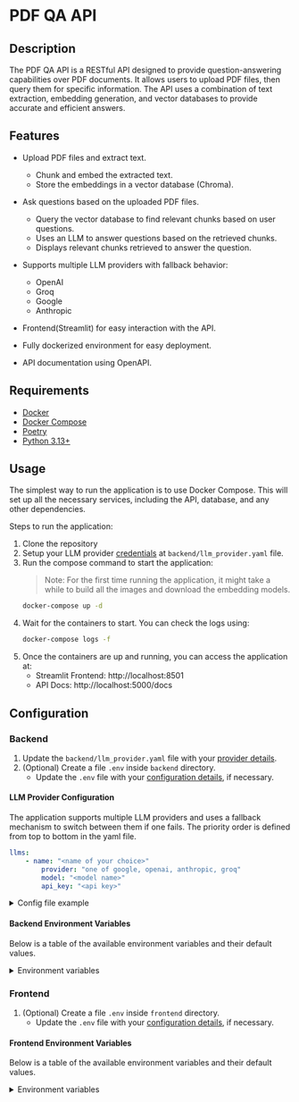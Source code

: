 # PDF QA API
## Description
The PDF QA API is a RESTful API designed to provide question-answering capabilities over PDF documents. It allows users to upload PDF files, then query them for specific information. The API uses a combination of text extraction, embedding generation, and vector databases to provide accurate and efficient answers.

## Features
- Upload PDF files and extract text.
	- Chunk and embed the extracted text.
	- Store the embeddings in a vector database (Chroma).
- Ask questions based on the uploaded PDF files.
	- Query the vector database to find relevant chunks based on user questions.
	- Uses an LLM to answer questions based on the retrieved chunks.
	- Displays relevant chunks retrieved to answer the question.

- Supports multiple LLM providers with fallback behavior:
	- OpenAI
	- Groq
	- Google
	- Anthropic

- Frontend(Streamlit) for easy interaction with the API.

- Fully dockerized environment for easy deployment.
- API documentation using OpenAPI.

## Requirements
- [Docker](https://www.docker.com/)
- [Docker Compose](https://docs.docker.com/compose/install/)
- [Poetry](https://python-poetry.org/docs/#installation)
- [Python 3.13+](https://www.python.org/downloads/)

## Usage
The simplest way to run the application is to use Docker Compose. This will set up all the necessary services, including the API, database, and any other dependencies.

Steps to run the application:
1. Clone the repository
1. Setup your LLM provider [credentials](#llm-provider-configuration) at `backend/llm_provider.yaml` file.
1. Run the compose command to start the application:
	> Note: For the first time running the application, it might take a while to build all the images and download the embedding models.
	```bash
	docker-compose up -d
	```
1. Wait for the containers to start. You can check the logs using:
	```bash
	docker-compose logs -f
	```
1. Once the containers are up and running, you can access the application at:
	- Streamlit Frontend: http://localhost:8501
	- API Docs: http://localhost:5000/docs

## Configuration
### Backend
1. Update the `backend/llm_provider.yaml` file with your [provider details](#llm-provider-configuration).
1. (Optional) Create a file `.env` inside `backend` directory.
	- Update the `.env` file with your [configuration details](#backend-environment-variables), if necessary.

#### LLM Provider Configuration
The application supports multiple LLM providers and uses a fallback mechanism to switch between them if one fails. The priority order is defined from top to bottom in the yaml file.
```yaml
llms:
	- name: "<name of your choice>"
		provider: "one of google, openai, anthropic, groq"
		model: "<model name>"
		api_key: "<api key>"
```

<details>
<summary>Config file example</summary>

```yaml
llms:
	- name: "primary-google"
		provider: "google"
		model: "gemma3"
		api_key: "<google aistudio api key>"
	- name: "fallback"
		provider: "openai"
		model: "gpt-3.5-turbo"
		api_key: "<openai api key>"
```

</details>

#### Backend Environment Variables
Below is a table of the available environment variables and their default values.
<details>
<summary>Environment variables</summary>

|Variable				|Description							|Default Value		|
|:---					|:---									|:---:				|
|ENVIRONMENT			|Deploy environment (dev, prod, etc.)	|"dev"				|
|PORT					|-										|5000				|
|LOG_LEVEL				|-										|"DEBUG"			|
|CORRELATION_ID_HEADER	|Correlation header used for tracing.	|"X-Request-ID"		|
|EMBEDDING_MODEL		|Model used to compute embeddings.		|"all-MiniLM-L6-v2"	|
|CHROMA_HOST			|URI to Chroma DB host.					|"chromadb"			|
|CHROMA_PORT			|-										|8000				|
|CHROMA_COLLECTION		|-										|"pdf_chunks"		|
</details>

### Frontend
1. (Optional) Create a file `.env` inside `frontend` directory.
	- Update the `.env` file with your [configuration details](#environment-variables), if necessary.

#### Frontend Environment Variables
Below is a table of the available environment variables and their default values.
<details>
<summary>Environment variables</summary>

|Variable	|Description|Default Value			|
|:---		|:---		|:---:					|
|BACKEND_URL|-			|"http://backend:5000"	|


